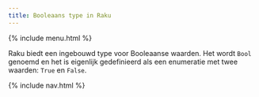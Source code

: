 ```yaml
---
title: Booleaans type in Raku
---
```


{% include menu.html %}

Raku biedt een ingebouwd type voor Booleaanse waarden. Het wordt `Bool` genoemd en het is eigenlijk gedefinieerd als een enumeratie met twee waarden: `True` en `False`.

{% include nav.html %}